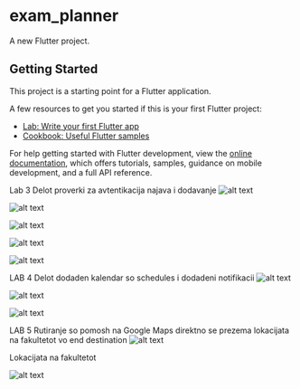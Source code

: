 # exam_planner

A new Flutter project.

## Getting Started

This project is a starting point for a Flutter application.

A few resources to get you started if this is your first Flutter project:

- [Lab: Write your first Flutter app](https://docs.flutter.dev/get-started/codelab)
- [Cookbook: Useful Flutter samples](https://docs.flutter.dev/cookbook)

For help getting started with Flutter development, view the
[online documentation](https://docs.flutter.dev/), which offers tutorials,
samples, guidance on mobile development, and a full API reference.

Lab 3 Delot proverki za avtentikacija najava i dodavanje 
![alt text](image.png)

![alt text](image-1.png)

![alt text](image-2.png)

![alt text](image-3.png)

![alt text](image-4.png)



LAB 4 Delot dodaden kalendar so schedules i dodadeni notifikacii
![alt text](image-5.png)


![alt text](image-6.png)

![alt text](image-7.png)


LAB 5 
Rutiranje so pomosh na Google Maps direktno se prezema lokacijata na fakultetot vo end destination
![alt text](image-8.png)

Lokacijata na fakultetot

![alt text](image-9.png)
